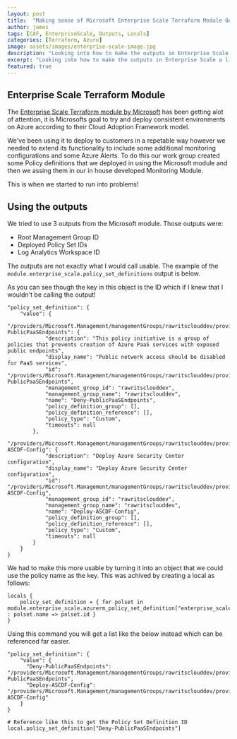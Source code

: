 ```yaml
---
layout: post
title:  "Making sense of Microsoft Enterprise Scale Terraform Module Outputs"
author: james
tags: [CAF, EnterpriseScale, Outputs, Locals]
categories: [Terraform, Azure]
image: assets/images/enterprise-scale-image.jpg
description: "Looking into how to make the outputs in Enterprise Scale a little more usable."
excerpt: "Looking into how to make the outputs in Enterprise Scale a little more usable."
featured: true
---
```

## Enterprise Scale Terraform Module

The [Enterprise Scale Terraform module by Microsoft](https://registry.terraform.io/modules/Azure/caf-enterprise-scale/azurerm/latest) has been getting alot of attention, it is Microsofts goal to try and deploy consistent environments on Azure according to their Cloud Adoption Framework model.

We've been using it to deploy to customers in a repetable way however we needed to extend its functionality to include some additional monitoring configurations and some Azure Alerts. To do this our work group created some Policy definitions that we deployed in using the Microsoft module and then we assing them in our in house developed Monitoring Module.

This is when we started to run into problems!

## Using the outputs

We tried to use 3 outputs from the Microsoft module. Those outputs were:

- Root Management Group ID
- Deployed Policy Set IDs
- Log Analytics Workspace ID

The outputs are not exactly what I would call usable. The example of the `module.enterprise_scale.policy_set_definitions` output is below.

As you can see though the key in this object is the ID which if I knew that I wouldn't be calling the output!

```hcl
"policy_set_definition": {
    "value": {
        "/providers/Microsoft.Management/managementGroups/rawritsclouddev/providers/Microsoft.Authorization/policySetDefinitions/Deny-PublicPaaSEndpoints": {
            "description": "This policy initiative is a group of policies that prevents creation of Azure PaaS services with exposed public endpoints",
            "display_name": "Public network access should be disabled for PaaS services",
            "id": "/providers/Microsoft.Management/managementGroups/rawritsclouddev/providers/Microsoft.Authorization/policySetDefinitions/Deny-PublicPaaSEndpoints",
            "management_group_id": "rawritsclouddev",
            "management_group_name": "rawritsclouddev",
            "name": "Deny-PublicPaaSEndpoints",
            "policy_definition_group": [],
            "policy_definition_reference": [],
            "policy_type": "Custom",
            "timeouts": null
        },
        "/providers/Microsoft.Management/managementGroups/rawritsclouddev/providers/Microsoft.Authorization/policySetDefinitions/Deploy-ASCDF-Config": {
            "description": "Deploy Azure Security Center configuration",
            "display_name": "Deploy Azure Security Center configuration",
            "id": "/providers/Microsoft.Management/managementGroups/rawritsclouddev/providers/Microsoft.Authorization/policySetDefinitions/Deploy-ASCDF-Config",
            "management_group_id": "rawritsclouddev",
            "management_group_name": "rawritsclouddev",
            "name": "Deploy-ASCDF-Config",
            "policy_definition_group": [],
            "policy_definition_reference": [],
            "policy_type": "Custom",
            "timeouts": null
        }
    }
}
```

We had to make this more usable by turning it into an object that we could use the policy name as the key. This was achived by creating a local as follows:

```hcl
locals {
    policy_set_definition = { for polset in module.enterprise_scale.azurerm_policy_set_definition["enterprise_scale"] : polset.name => polset.id }
}
```

Using this command you will get a list like the below instead which can be referenced far easier.

```hcl
"policy_set_definition": {
    "value": {
      "Deny-PublicPaaSEndpoints": "/providers/Microsoft.Management/managementGroups/rawritsclouddev/providers/Microsoft.Authorization/policySetDefinitions/Deny-PublicPaaSEndpoints",
      "Deploy-ASCDF-Config": "/providers/Microsoft.Management/managementGroups/rawritsclouddev/providers/Microsoft.Authorization/policySetDefinitions/Deploy-ASCDF-Config"
    }
}

# Reference like this to get the Policy Set Definition ID
local.policy_set_definition["Deny-PublicPaaSEndpoints"]
```
